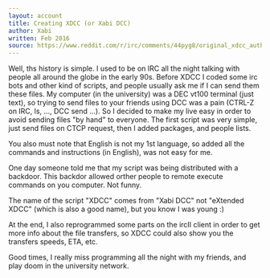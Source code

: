 ```yaml
---
layout: account
title: Creating XDCC (or Xabi DCC)
author: Xabi
written: Feb 2016
source: https://www.reddit.com/r/irc/comments/44pyg8/original_xdcc_author_here_its_amazing_xdcc_is/czs6bge
---
```

Well, ths history is simple. I used to be on IRC all the night talking with people all around the globe in the early 90s. Before XDCC I coded some irc bots and other kind of scripts, and people usually ask me if I can send them these files. My computer (in the university) was a DEC vt100 terminal (just text), so trying to send files to your friends using DCC was a pain (CTRL-Z on IRC, ls, ..., DCC send ...). So I decided to make my live easy in order to avoid sending files "by hand" to
everyone. The first script was very simple, just send files on CTCP request, then I added packages, and people lists.

You also must note that English is not my 1st language, so added all the commands and instructions (in English), was not easy for me.

One day someone told me that my script was being distributed with a backdoor. This backdor allowed orther people to remote execute commands on you computer. Not funny.

The name of the script "XDCC" comes from "Xabi DCC" not "eXtended XDCC" (which is also a good name), but you know I was young :)

At the end, I also reprogrammed some parts on the ircII client in order to get more info about the file transfers, so XDCC could also show you the transfers speeds, ETA, etc.

Good times, I really miss programming all the night with my friends, and play doom in the university network.
